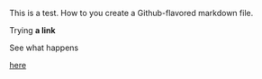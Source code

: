 This is a test. How to you create a Github-flavored markdown file. 

Trying **a link**

See what happens

[here](https://archive.ics.uci.edu/ml/datasets/Wine+Quality)
